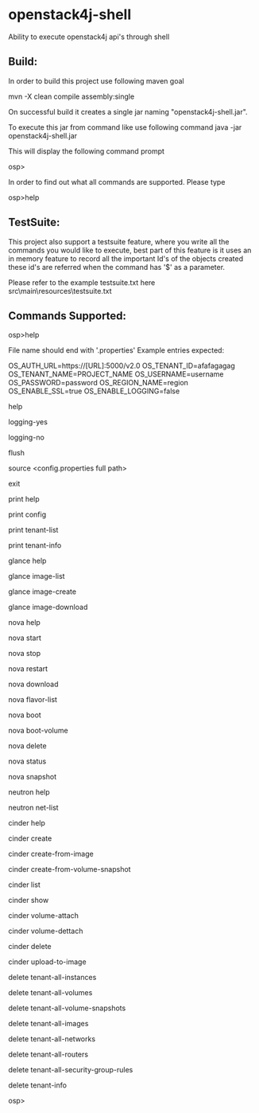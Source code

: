 # openstack4j-shell
Ability to execute openstack4j api's through shell

Build:
------
In order to build this project use following maven goal

mvn -X clean compile assembly:single


On successful build it creates a single jar naming "openstack4j-shell.jar". 

To execute this jar from command like use following command
java -jar openstack4j-shell.jar

This will display the following command prompt 

osp>


In order to find out what all commands are supported. Please type 

osp>help


TestSuite:
---------
This project also support a testsuite feature, where you write all the commands you would like to execute, best part of this feature is it uses an in memory feature to record all the important Id's of the objects created these id's are referred when the command has '$' as a parameter.

Please refer to the example testsuite.txt here src\main\resources\testsuite.txt


Commands Supported:
------------------
osp>help

File name should end with '.properties'
Example entries expected:

OS_AUTH_URL=https://[URL]:5000/v2.0
OS_TENANT_ID=afafagagag
OS_TENANT_NAME=PROJECT_NAME
OS_USERNAME=username
OS_PASSWORD=password
OS_REGION_NAME=region
OS_ENABLE_SSL=true
OS_ENABLE_LOGGING=false

help

logging-yes

logging-no

flush

source <config.properties full path>

exit

print help

print config

print tenant-list

print tenant-info


glance help

glance image-list

glance image-create <imagePath> <name>

glance image-download <imageId> <downloadlocation> <name>


nova help

nova start <serverId>

nova stop <serverId>

nova restart <serverId>

nova download <serverId> <downloadlocation> <name>

nova flavor-list

nova boot <imageId> <flavorId> <netId> <name>

nova boot-volume <volumeId> <flavorId> <netId> <name>

nova delete <serverId>

nova status <serverId>

nova snapshot <serverId> <name>


neutron help

neutron net-list


cinder help

cinder create <size-in-gb> <name>

cinder create-from-image <imageId> <size-in-gb> <name>

cinder create-from-volume-snapshot <snapshotId> <size-in-gb> <name>

cinder list

cinder show <volumeId>

cinder volume-attach <serverId> <volumeId>

cinder volume-dettach <serverId> <volumeId>

cinder delete <volumeId>

cinder upload-to-image <volumeId> <name>


delete tenant-all-instances

delete tenant-all-volumes

delete tenant-all-volume-snapshots

delete tenant-all-images

delete tenant-all-networks

delete tenant-all-routers

delete tenant-all-security-group-rules

delete tenant-info

osp>
